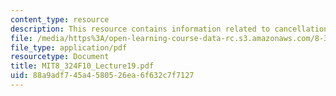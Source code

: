 ```yaml
---
content_type: resource
description: This resource contains information related to cancellation of divergences.
file: /media/https%3A/open-learning-course-data-rc.s3.amazonaws.com/8-324-relativistic-quantum-field-theory-ii-fall-2010/88a9adf745a4580526ea6f632c7f7127_MIT8_324F10_Lecture19.pdf
file_type: application/pdf
resourcetype: Document
title: MIT8_324F10_Lecture19.pdf
uid: 88a9adf7-45a4-5805-26ea-6f632c7f7127
---
```

